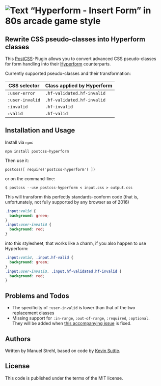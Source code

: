 # ![Text “Hyperform - Insert Form” in 80s arcade game style](https://github.com/hyperform/hyperform/raw/master/stuff/header.png)

## Rewrite CSS pseudo-classes into Hyperform classes

This [PostCSS](https://github.com/postcss/postcss)-Plugin allows you to convert
advanced CSS pseudo-classes for form handling into their
[Hyperform](https://hyperform.js.org) counterparts.

Currently supported pseudo-classes and their transformation:

| CSS selector    | Class applied by Hyperform |
| --------------- | -------------------------- |
| `:user-error`   | `.hf-validated.hf-invalid` |
| `:user-invalid` | `.hf-validated.hf-invalid` |
| `:invalid`      | `.hf-invalid`              |
| `:valid`        | `.hf-valid`                |

## Installation and Usage

Install via `npm`:

    npm install postcss-hyperform

Then use it:

    postcss([ require('postcss-hyperform') ])

or on the command-line:

    $ postcss --use postcss-hyperform < input.css > output.css

This will transform this perfectly standards-conform code (that is,
unfortunately, not fully supported by any browser as of 2016)

```css
.input:valid {
  background: green;
}
.input:user-invalid {
  background: red;
}
```

into this stylesheet, that works like a charm, if you also happen to use
Hyperform:

```css
.input:valid, .input.hf-valid {
  background: green;
}
.input:user-invalid, .input.hf-validated.hf-invalid {
  background: red;
}
```

## Problems and Todos

*   The specificity of `:user-invalid` is lower than that of the two
    replacement classes
*   Missing support for `:in-range`, `:out-of-range`, `:required`, `:optional`.
    They will be added when [this accompanying
    issue](https://github.com/hyperform/hyperform/issues/23) is fixed.

## Authors

Written by Manuel Strehl, based on code by [Kevin
Suttle](https://github.com/kevinSuttle).

## License

This code is published under the terms of the MIT license.
